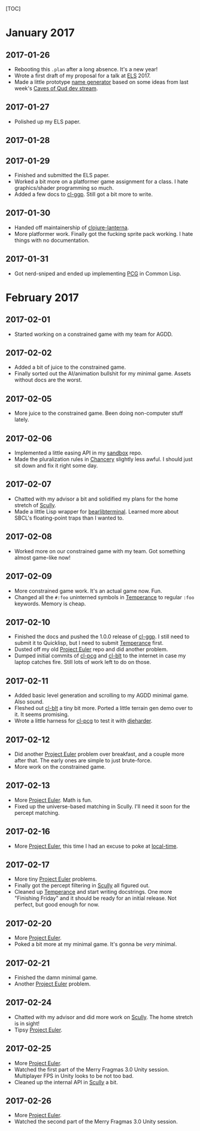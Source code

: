 [TOC]

[ELS]: http://www.european-lisp-symposium.org/editions/2017/
[qud-ds]: https://www.twitch.tv/ptychomancer
[cl-ggp]: https://sjl.bitbucket.io/cl-ggp/
[sand]: https://bitbucket.org/sjl/sand/
[scully]: https://bitbucket.org/sjl/scully/
[chancery]: https://bitbucket.org/sjl/chancery/
[temperance]: https://bitbucket.org/sjl/temperance/
[clojure-lanterna]: https://github.com/MultiMUD/clojure-lanterna/
[PCG]: http://www.pcg-random.org/
[bearlibterminal]: https://bitbucket.org/cfyzium/bearlibterminal
[euler]: https://projecteuler.net/
[cl-pcg]: https://sjl.bitbucket.io/cl-pcg/
[cl-blt]: https://sjl.bitbucket.io/cl-blt/
[dieharder]: https://www.phy.duke.edu/~rgb/General/dieharder.php
[local-time]: https://common-lisp.net/project/local-time/

# January 2017

## 2017-01-26

* Rebooting this `.plan` after a long absence.  It's a new year!
* Wrote a first draft of my proposal for a talk at [ELS][] 2017.
* Made a little prototype [name generator](https://github.com/sjl/sand/blob/master/src/names.lisp)
  based on some ideas from last week's [Caves of Qud dev stream][qud-ds].

## 2017-01-27

* Polished up my ELS paper.

## 2017-01-28

## 2017-01-29

* Finished and submitted the ELS paper.
* Worked a bit more on a platformer game assignment for a class.  I hate
  graphics/shader programming so much.
* Added a few docs to [cl-ggp][].  Still got a bit more to write.

## 2017-01-30

* Handed off maintainership of [clojure-lanterna][].
* More platformer work.  Finally got the fucking sprite pack working.  I hate
  things with no documentation.

## 2017-01-31

* Got nerd-sniped and ended up implementing [PCG][] in Common Lisp.

# February 2017

## 2017-02-01

* Started working on a constrained game with my team for AGDD.

## 2017-02-02

* Added a bit of juice to the constrained game.
* Finally sorted out the AI/animation bullshit for my minimal game.  Assets
  without docs are the worst.

## 2017-02-05

* More juice to the constrained game.  Been doing non-computer stuff lately.

## 2017-02-06

* Implemented a little easing API in my [sandbox][sand] repo.
* Made the pluralization rules in [Chancery][] slightly less awful.  I should
  just sit down and fix it right some day.

## 2017-02-07

* Chatted with my advisor a bit and solidified my plans for the home stretch of
  [Scully][].
* Made a little Lisp wrapper for [bearlibterminal][].  Learned more about SBCL's
  floating-point traps than I wanted to.

## 2017-02-08

* Worked more on our constrained game with my team.  Got something almost
  game-like now!

## 2017-02-09

* More constrained game work.  It's an actual game now.  Fun.
* Changed all the `#:foo` uninterned symbols in [Temperance][] to regular `:foo`
  keywords.  Memory is cheap.

## 2017-02-10

* Finished the docs and pushed the 1.0.0 release of [cl-ggp][].  I still need to
  submit it to Quicklisp, but I need to submit [Temperance][] first.
* Dusted off my old [Project Euler][euler] repo and did another problem.
* Dumped initial commits of [cl-pcg][] and [cl-blt][] to the internet in case my
  laptop catches fire.  Still lots of work left to do on those.

## 2017-02-11

* Added basic level generation and scrolling to my AGDD minimal game.  Also
  sound.
* Fleshed out [cl-blt][] a tiny bit more.  Ported a little terrain gen demo over
  to it.  It seems promising.
* Wrote a little harness for [cl-pcg][] to test it with [dieharder][].

## 2017-02-12

* Did another [Project Euler][euler] problem over breakfast, and a couple more
  after that.  The early ones are simple to just brute-force.
* More work on the constrained game.

## 2017-02-13

* More [Project Euler][euler].  Math is fun.
* Fixed up the universe-based matching in Scully.  I'll need it soon for the
  percept matching.

## 2017-02-16

* More [Project Euler][euler], this time I had an excuse to poke at
  [local-time][].

## 2017-02-17

* More tiny [Project Euler][euler] problems.
* Finally got the percept filtering in [Scully][] all figured out.
* Cleaned up [Temperance][] and start writing docstrings.  One more "Finishing
  Friday" and it should be ready for an initial release.  Not perfect, but good
  enough for now.

## 2017-02-20

* More [Project Euler][euler].
* Poked a bit more at my minimal game.  It's gonna be *very* minimal.

## 2017-02-21

* Finished the damn minimal game.
* Another [Project Euler][euler] problem.

## 2017-02-24

* Chatted with my advisor and did more work on [Scully][].  The home stretch is
  in sight!
* Tipsy [Project Euler][euler].

## 2017-02-25

* More [Project Euler][euler].
* Watched the first part of the Merry Fragmas 3.0 Unity session.  Multiplayer
  FPS in Unity looks to be not too bad.
* Cleaned up the internal API in [Scully][] a bit.

## 2017-02-26

* More [Project Euler][euler].
* Watched the second part of the Merry Fragmas 3.0 Unity session.
